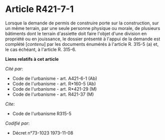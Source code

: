 # Article R421-7-1

Lorsque la demande de permis de construire porte sur la construction, sur un même terrain, par une seule personne physique ou
morale, de plusieurs bâtiments dont le terrain d'assiette doit faire l'objet d'une division en propriété ou en jouissance, le
dossier présenté à l'appui de la demande est complété [*contenu*] par les documents énumérés à l'article R. 315-5 (a) et, le
cas échéant, à l'article R. 315-6.

**Liens relatifs à cet article**

_Cité par_:

  - Code de l'urbanisme - art. A421-6-1 (Ab)
  - Code de l'urbanisme - art. R*160-5 (Ab)
  - Code de l'urbanisme - art. R*421-29 (M)
  - Code de l'urbanisme - art. R421-37 (M)

_Cite_:

  - Code de l'urbanisme R315-5

_Codifié par_:

  - Décret n°73-1023 1973-11-08
